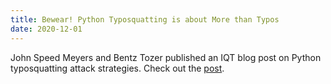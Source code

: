 ```yaml
---
title: Bewear! Python Typosquatting is about More than Typos
date: 2020-12-01
---
```


John Speed Meyers and Bentz Tozer published an IQT blog post on Python typosquatting attack strategies. Check out the [post](https://www.iqt.org/bewear-python-typosquatting-is-about-more-than-typos/).

<!--more-->

